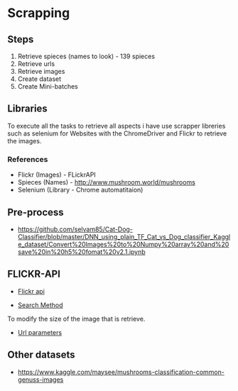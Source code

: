 

# Scrapping


## Steps

1. Retrieve spieces (names to look) - 139 spieces
2. Retrieve urls
3. Retrieve images
4. Create dataset
5. Create Mini-batches

## Libraries

To execute all the tasks to retrieve all aspects i have use scrapper libreries such as selenium for Websites with the ChromeDriver and Flickr to retrieve the images.

### References

- Flickr (Images) - FLickrAPI
- Spieces (Names) - http://www.mushroom.world/mushrooms
- Selenium (Library - Chrome automatitaion)

## Pre-process

- https://github.com/selvam85/Cat-Dog-Classifier/blob/master/DNN_using_plain_TF_Cat_vs_Dog_classifier_Kaggle_dataset/Convert%20Images%20to%20Numpy%20array%20and%20save%20in%20h5%20fomat%20v2.1.ipynb

## FLICKR-API

- [Flickr api](https://www.flickr.com/services/api/)

- [Search Method](https://www.flickr.com/services/api/flickr.photos.search.html)

To modify the size of the image that is retrieve.
- [Url parameters](https://www.flickr.com/services/api/misc.urls.html)


## Other datasets

- https://www.kaggle.com/maysee/mushrooms-classification-common-genuss-images

